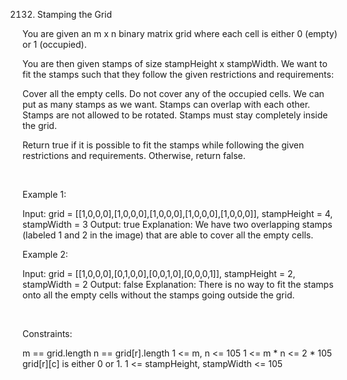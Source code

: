 2132. Stamping the Grid

You are given an m x n binary matrix grid where each cell is either 0 (empty) or 1 (occupied).

You are then given stamps of size stampHeight x stampWidth. We want to fit the stamps such that they follow the given restrictions and requirements:

Cover all the empty cells.
Do not cover any of the occupied cells.
We can put as many stamps as we want.
Stamps can overlap with each other.
Stamps are not allowed to be rotated.
Stamps must stay completely inside the grid.

Return true if it is possible to fit the stamps while following the given restrictions and requirements. Otherwise, return false.

 

Example 1:

Input: grid = [[1,0,0,0],[1,0,0,0],[1,0,0,0],[1,0,0,0],[1,0,0,0]], stampHeight = 4, stampWidth = 3
Output: true
Explanation: We have two overlapping stamps (labeled 1 and 2 in the image) that are able to cover all the empty cells.


Example 2:

Input: grid = [[1,0,0,0],[0,1,0,0],[0,0,1,0],[0,0,0,1]], stampHeight = 2, stampWidth = 2 
Output: false 
Explanation: There is no way to fit the stamps onto all the empty cells without the stamps going outside the grid.


 

Constraints:

m == grid.length
n == grid[r].length
1 <= m, n <= 105
1 <= m * n <= 2 * 105
grid[r][c] is either 0 or 1.
1 <= stampHeight, stampWidth <= 105